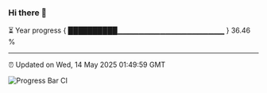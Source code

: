 ### Hi there 👋

⏳ Year progress { ██████████▁▁▁▁▁▁▁▁▁▁▁▁▁▁▁▁▁▁▁▁ } 36.46 %

---

⏰ Updated on Wed, 14 May 2025 01:49:59 GMT

![Progress Bar CI](https://github.com/liununu/liununu/workflows/Progress%20Bar%20CI/badge.svg)
